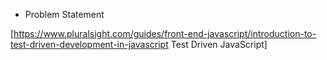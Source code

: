 * Problem Statement

[https://www.pluralsight.com/guides/front-end-javascript/introduction-to-test-driven-development-in-javascript Test Driven JavaScript]
